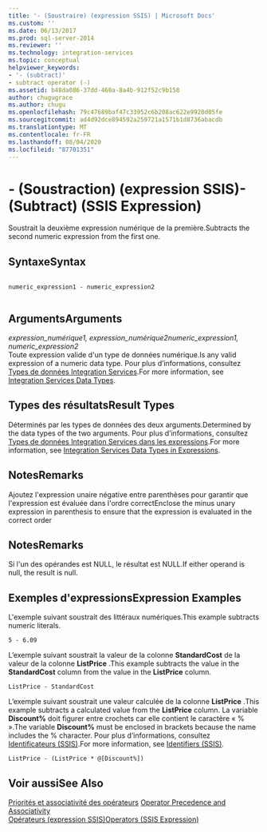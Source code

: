```yaml
---
title: '- (Soustraire) (expression SSIS) | Microsoft Docs'
ms.custom: ''
ms.date: 06/13/2017
ms.prod: sql-server-2014
ms.reviewer: ''
ms.technology: integration-services
ms.topic: conceptual
helpviewer_keywords:
- '- (subtract)'
- subtract operator (-)
ms.assetid: b48da086-37dd-460a-8a4b-912f52c9b158
author: chugugrace
ms.author: chugu
ms.openlocfilehash: 79c47689baf47c33952c6b208ac622e9920d05fe
ms.sourcegitcommit: ad4d92dce894592a259721a1571b1d8736abacdb
ms.translationtype: MT
ms.contentlocale: fr-FR
ms.lasthandoff: 08/04/2020
ms.locfileid: "87701351"
---
```

# <a name="--subtract-ssis-expression"></a><span data-ttu-id="ff400-102">- (Soustraction) (expression SSIS)</span><span class="sxs-lookup"><span data-stu-id="ff400-102">- (Subtract) (SSIS Expression)</span></span>
  <span data-ttu-id="ff400-103">Soustrait la deuxième expression numérique de la première.</span><span class="sxs-lookup"><span data-stu-id="ff400-103">Subtracts the second numeric expression from the first one.</span></span>  
  
## <a name="syntax"></a><span data-ttu-id="ff400-104">Syntaxe</span><span class="sxs-lookup"><span data-stu-id="ff400-104">Syntax</span></span>  
  
```  
  
numeric_expression1 - numeric_expression2  
  
```  
  
## <a name="arguments"></a><span data-ttu-id="ff400-105">Arguments</span><span class="sxs-lookup"><span data-stu-id="ff400-105">Arguments</span></span>  
 <span data-ttu-id="ff400-106">*expression_numérique1, expression_numérique2*</span><span class="sxs-lookup"><span data-stu-id="ff400-106">*numeric_expression1, numeric_expression2*</span></span>  
 <span data-ttu-id="ff400-107">Toute expression valide d'un type de données numérique.</span><span class="sxs-lookup"><span data-stu-id="ff400-107">Is any valid expression of a numeric data type.</span></span> <span data-ttu-id="ff400-108">Pour plus d’informations, consultez [Types de données Integration Services](../data-flow/integration-services-data-types.md).</span><span class="sxs-lookup"><span data-stu-id="ff400-108">For more information, see [Integration Services Data Types](../data-flow/integration-services-data-types.md).</span></span>  
  
## <a name="result-types"></a><span data-ttu-id="ff400-109">Types des résultats</span><span class="sxs-lookup"><span data-stu-id="ff400-109">Result Types</span></span>  
 <span data-ttu-id="ff400-110">Déterminés par les types de données des deux arguments.</span><span class="sxs-lookup"><span data-stu-id="ff400-110">Determined by the data types of the two arguments.</span></span> <span data-ttu-id="ff400-111">Pour plus d’informations, consultez [Types de données Integration Services dans les expressions](integration-services-data-types-in-expressions.md).</span><span class="sxs-lookup"><span data-stu-id="ff400-111">For more information, see [Integration Services Data Types in Expressions](integration-services-data-types-in-expressions.md).</span></span>  
  
## <a name="remarks"></a><span data-ttu-id="ff400-112">Notes</span><span class="sxs-lookup"><span data-stu-id="ff400-112">Remarks</span></span>  
 <span data-ttu-id="ff400-113">Ajoutez l'expression unaire négative entre parenthèses pour garantir que l'expression est évaluée dans l'ordre correct</span><span class="sxs-lookup"><span data-stu-id="ff400-113">Enclose the minus unary expression in parenthesis to ensure that the expression is evaluated in the correct order</span></span>  
  
## <a name="remarks"></a><span data-ttu-id="ff400-114">Notes</span><span class="sxs-lookup"><span data-stu-id="ff400-114">Remarks</span></span>  
 <span data-ttu-id="ff400-115">Si l'un des opérandes est NULL, le résultat est NULL.</span><span class="sxs-lookup"><span data-stu-id="ff400-115">If either operand is null, the result is null.</span></span>  
  
## <a name="expression-examples"></a><span data-ttu-id="ff400-116">Exemples d'expressions</span><span class="sxs-lookup"><span data-stu-id="ff400-116">Expression Examples</span></span>  
 <span data-ttu-id="ff400-117">L'exemple suivant soustrait des littéraux numériques.</span><span class="sxs-lookup"><span data-stu-id="ff400-117">This example subtracts numeric literals.</span></span>  
  
```  
5 - 6.09  
```  
  
 <span data-ttu-id="ff400-118">L’exemple suivant soustrait la valeur de la colonne **StandardCost** de la valeur de la colonne **ListPrice** .</span><span class="sxs-lookup"><span data-stu-id="ff400-118">This example subtracts the value in the **StandardCost** column from the value in the **ListPrice** column.</span></span>  
  
```  
ListPrice - StandardCost  
```  
  
 <span data-ttu-id="ff400-119">L’exemple suivant soustrait une valeur calculée de la colonne **ListPrice** .</span><span class="sxs-lookup"><span data-stu-id="ff400-119">This example subtracts a calculated value from the **ListPrice** column.</span></span> <span data-ttu-id="ff400-120">La variable **Discount%** doit figurer entre crochets car elle contient le caractère « % ».</span><span class="sxs-lookup"><span data-stu-id="ff400-120">The variable **Discount%** must be enclosed in brackets because the name includes the % character.</span></span> <span data-ttu-id="ff400-121">Pour plus d’informations, consultez [Identificateurs &#40;SSIS&#41;](identifiers-ssis.md).</span><span class="sxs-lookup"><span data-stu-id="ff400-121">For more information, see [Identifiers &#40;SSIS&#41;](identifiers-ssis.md).</span></span>  
  
```  
ListPrice - (ListPrice * @[Discount%])  
```  
  
## <a name="see-also"></a><span data-ttu-id="ff400-122">Voir aussi</span><span class="sxs-lookup"><span data-stu-id="ff400-122">See Also</span></span>  
 <span data-ttu-id="ff400-123">[Priorités et associativité des opérateurs](operator-precedence-and-associativity.md) </span><span class="sxs-lookup"><span data-stu-id="ff400-123">[Operator Precedence and Associativity](operator-precedence-and-associativity.md) </span></span>  
 [<span data-ttu-id="ff400-124">Opérateurs &#40;expression SSIS&#41;</span><span class="sxs-lookup"><span data-stu-id="ff400-124">Operators &#40;SSIS Expression&#41;</span></span>](operators-ssis-expression.md)  
  
  
